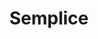 ---
price: "99"
title: Semplice
license: This license states that you are allowed to use these icons for your own personal and professional purposes, but you cannot sell or give them away to others in their original or altered form. It is important to read the entire license agreement for further details.
highlights:
  - "71 Pages "
  - "100+ Sections"
  - "100+ Components"
features:
  - title: "Super  permisive license"
    description: "Use the theme for your own personal and professional purposes."
  - title: "A bounch of pages"
    description: "Precoded pages to get you started right away."
preview: "https://lexingtonthemes.com/viewports/semplice"
checkout: "https://lexingtonthemes.lemonsqueezy.com/checkout/buy/59105270-55f2-42b0-9728-3094f40f86f4"
description: A clean, modern theme for a SAAS, decentralized platform, blockchain or cryptocurrency service. It combines a white background with purple highlights, featuring a simple, user-friendly layout for a technology-focused platform

image:
  url: "/store/semplice.png"
  alt: "Put your alt text."
images:
  - url: "https://lexingtonthemes.com/images/thumbnails/semplice/one.png"
    alt: "Screnshot one"
  - url: "https://lexingtonthemes.com/images/thumbnails/semplice/two.png"
    alt: "Screnshot two"
  - url: "https://lexingtonthemes.com/images/thumbnails/semplice/three.png"
    alt: "Screnshot three"
  - url: "https://lexingtonthemes.com/images/thumbnails/semplice/four.png "
    alt: "Screnshot four"
---